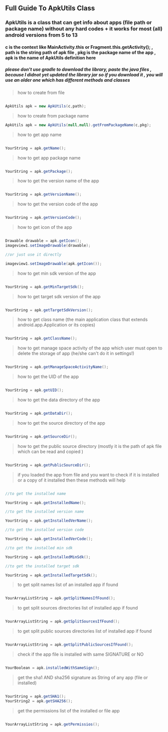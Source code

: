 ## Full Guide To ApkUtils Class
### ApkUtils is a class that can get info about apps (file path or package name) without any hard codes + it works for most (all) android versions from 5 to 13
#### c is the context like MainActivity.this or Fragment.this.getActivity(); , path is the string path of apk file , pkg is the package name of the app , apk is the name of ApkUtils definition here
##### please don't use gradle to download the library, paste the java files , because I didnot yet updated the library jar so if you download it , you will use an older one which has different methods and classes

> how to create from file

``` java

ApkUtils apk = new ApkUtils(c,path);

```

> how to create from package name

``` java
ApkUtils apk = new ApkUtils(null,null).getFromPackageName(c,pkg);

```

> how to get app name

``` java

YourString = apk.getName();

```

> how to get app package name

``` java

YourString = apk.getPackage();

```

> how to get the version name of the app

``` java

YourString = apk.getVersionName();

```
> how to get the version code of the app

``` java

YourString = apk.getVersionCode();

```

> how to get icon of the app

``` java

Drawable drawable = apk.getIcon();
imageview1.setImageDrawable(drawable);

//or just use it directly

imageview1.setImageDrawable(apk.getIcon());

```

> how to get min sdk version of the app

``` java

YourString = apk.getMinTargetSdk();

```

> how to get target sdk version of the app

``` java

YourString = apk.getTargetSdkVersion();

```

> how to get class name (the main application class that extends android.app.Application or its copies)

``` java

YourString = apk.getClassName();

```

> how to get manage space activity of the app which user must open to delete the storage of app (he/she can't do it in settings!)

``` java

YourString = apk.getManageSpaceActivityName();

```

> how to get the UID of the app

``` java

YourString = apk.getUID();

```

> how to get the data directory of the app

``` java

YourString = apk.getDataDir();

```

> how to get the source directory of the app

``` java

YourString = apk.getSourceDir();

```

> how to get the public source directory (mostly it is the path of apk file which can be read and copied )

``` java

YourString = apk.getPublicSourceDir();

```

> if you loaded the app from file and you want to check if it is installed or a copy of it installed then these methods will help

``` java

//to get the installed name

YourString = apk.getInstalledName();

//to get the installed version name

YourString = apk.getInstalledVerName();

//to get the installed version code

YourString = apk.getInstalledVerCode();

//to get the installed min sdk

YourString = apk.getInstalledMinSdk();

//to get the installed target sdk

YourString = apk.getInstalledTargetSdk();

```

> to get split names list of an installed app if found

``` java

YourArrayListString = apk.getSplitNamesIfFound();

```

> to get split sources directories list of installed app if found

``` java

YourArrayListString = apk.getSplitSourcesIfFound();

```

> to get split public sources directories list of installed app if found

``` java

YourArrayListString = apk.getSplitPublicSourcesIfFound();

```

> check if the app file is installed with same SIGNATURE or NO

``` java

YourBoolean = apk.installedWithSameSign();

```


> get the sha1 AND sha256 signature as String of any app (file or installed)

``` java

YourString = apk.getSHA1();
YourString2 = apk.getSHA256();

```

> get the permissions list of the installed or file app

``` java

YourArrayListString = apk.getPermissios();

```

